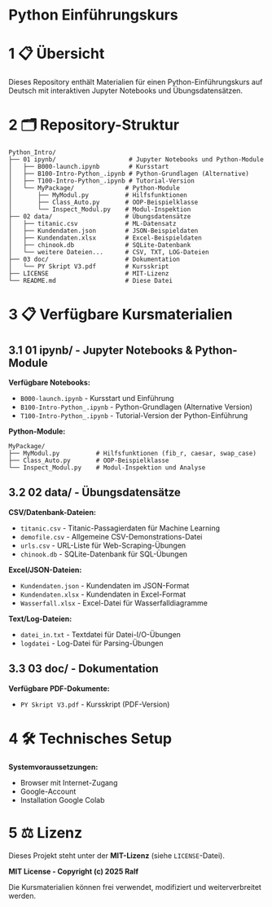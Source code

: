 
# Python Einführungskurs

# 1 📋 Übersicht

Dieses Repository enthält Materialien für einen Python-Einführungskurs auf Deutsch mit interaktiven Jupyter Notebooks und Übungsdatensätzen.

# 2 🗂️ Repository-Struktur

```
Python_Intro/
├── 01 ipynb/                    # Jupyter Notebooks und Python-Module
│   ├── B000-launch.ipynb        # Kursstart
│   ├── B100-Intro-Python_.ipynb # Python-Grundlagen (Alternative)
│   ├── T100-Intro-Python_.ipynb # Tutorial-Version
│   └── MyPackage/              # Python-Module
│       ├── MyModul.py          # Hilfsfunktionen
│       ├── Class_Auto.py       # OOP-Beispielklasse
│       └── Inspect_Modul.py    # Modul-Inspektion
├── 02 data/                    # Übungsdatensätze
│   ├── titanic.csv             # ML-Datensatz
│   ├── Kundendaten.json        # JSON-Beispieldaten
│   ├── Kundendaten.xlsx        # Excel-Beispieldaten
│   ├── chinook.db              # SQLite-Datenbank
│   └── weitere Dateien...      # CSV, TXT, LOG-Dateien
├── 03 doc/                     # Dokumentation
│   └── PY Skript V3.pdf        # Kursskript
├── LICENSE                     # MIT-Lizenz
└── README.md                   # Diese Datei
```

# 3 📋 Verfügbare Kursmaterialien


## 3.1 **01 ipynb/** - Jupyter Notebooks & Python-Module

**Verfügbare Notebooks:**
- `B000-launch.ipynb` - Kursstart und Einführung
- `B100-Intro-Python_.ipynb` - Python-Grundlagen (Alternative Version)
- `T100-Intro-Python_.ipynb` - Tutorial-Version der Python-Einführung

**Python-Module:**
```
MyPackage/
├── MyModul.py          # Hilfsfunktionen (fib_r, caesar, swap_case)
├── Class_Auto.py       # OOP-Beispielklasse
└── Inspect_Modul.py    # Modul-Inspektion und Analyse
```

## 3.2 **02 data/** - Übungsdatensätze

**CSV/Datenbank-Dateien:**
- `titanic.csv` - Titanic-Passagierdaten für Machine Learning
- `demofile.csv` - Allgemeine CSV-Demonstrations-Datei
- `urls.csv` - URL-Liste für Web-Scraping-Übungen
- `chinook.db` - SQLite-Datenbank für SQL-Übungen

**Excel/JSON-Dateien:**
- `Kundendaten.json` - Kundendaten im JSON-Format
- `Kundendaten.xlsx` - Kundendaten in Excel-Format
- `Wasserfall.xlsx` - Excel-Datei für Wasserfalldiagramme

**Text/Log-Dateien:**
- `datei_in.txt` - Textdatei für Datei-I/O-Übungen
- `logdatei` - Log-Datei für Parsing-Übungen

## 3.3 **03 doc/** - Dokumentation

**Verfügbare PDF-Dokumente:**
- `PY Skript V3.pdf` - Kursskript (PDF-Version)


# 4 🛠️ Technisches Setup

**Systemvoraussetzungen:**
- Browser mit Internet-Zugang
- Google-Account
- Installation Google Colab



# 5 ⚖️ Lizenz

Dieses Projekt steht unter der **MIT-Lizenz** (siehe `LICENSE`-Datei).

**MIT License - Copyright (c) 2025 Ralf**

Die Kursmaterialien können frei verwendet, modifiziert und weiterverbreitet werden.
